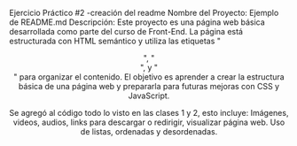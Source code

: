 Ejercicio Práctico #2 -creación del readme
Nombre del Proyecto: Ejemplo de README.md
Descripción:
Este proyecto es una página web básica desarrollada como parte del curso de Front-End.
La página está estructurada con HTML semántico y utiliza las etiquetas "<header>", "<main>", y "<footer>" para organizar el contenido. 
El objetivo es aprender a crear la estructura básica de una página web y prepararla para futuras mejoras con CSS y JavaScript.

Se agregó al código todo lo visto en las clases 1 y 2, esto incluye:
Imágenes, videos, audios, links para descargar o redirigir, visualizar página web.
Uso de listas, ordenadas y desordenadas.